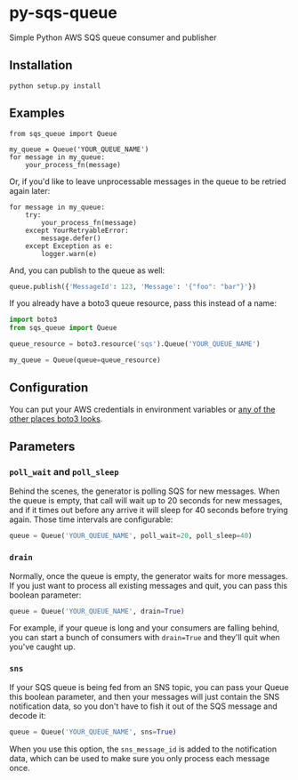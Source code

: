 # py-sqs-queue

Simple Python AWS SQS queue consumer and publisher

## Installation

`python setup.py install`

## Examples

    from sqs_queue import Queue

    my_queue = Queue('YOUR_QUEUE_NAME')
    for message in my_queue:
        your_process_fn(message)

Or, if you'd like to leave unprocessable messages in the queue to be retried again later:

    for message in my_queue:
        try:
            your_process_fn(message)
        except YourRetryableError:
            message.defer()
        except Exception as e:
            logger.warn(e)

And, you can publish to the queue as well:

```py
queue.publish({'MessageId': 123, 'Message': '{"foo": "bar"}'})
```

If you already have a boto3 queue resource, pass this instead of a name:

```py
import boto3
from sqs_queue import Queue

queue_resource = boto3.resource('sqs').Queue('YOUR_QUEUE_NAME')

my_queue = Queue(queue=queue_resource)
```

## Configuration

You can put your AWS credentials in environment variables or [any of the other places boto3 looks](https://boto3.amazonaws.com/v1/documentation/api/latest/guide/configuration.html).

## Parameters


### `poll_wait` and `poll_sleep`

Behind the scenes, the generator is polling SQS for new messages. When the queue is empty, that
call will wait up to 20 seconds for new messages, and if it times out before any arrive it will
sleep for 40 seconds before trying again. Those time intervals are configurable:

```py
queue = Queue('YOUR_QUEUE_NAME', poll_wait=20, poll_sleep=40)
```

### `drain`

Normally, once the queue is empty, the generator waits for more messages. If you just want to process all existing messages and quit, you can pass this boolean parameter:

```py
queue = Queue('YOUR_QUEUE_NAME', drain=True)
```

For example, if your queue is long and your consumers are falling behind, you can start a bunch of consumers with `drain=True` and they'll quit when you've caught up.

### `sns`

If your SQS queue is being fed from an SNS topic, you can pass your Queue this boolean parameter, and then your messages will just contain the SNS notification data, so you don't have to fish it out of the SQS message and decode it:

```py
queue = Queue('YOUR_QUEUE_NAME', sns=True)
```
When you use this option, the `sns_message_id` is added to the notification data, which can be used to make sure you only process each message once.
